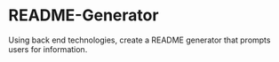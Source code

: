 # README-Generator

Using back end technologies, create a README generator that prompts users for information.
